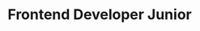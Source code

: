 # Frontend Developer Junior
 [logo]: https://giphy.com/stickers/mrurbinaco-mr-urbina-office-paTz7UZbPfTZFRYnnB
